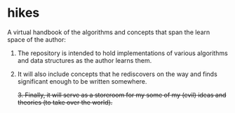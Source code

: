 # hikes
A virtual handbook of the algorithms and concepts that span the learn space of the author:

1. The repository is intended to hold implementations of various algorithms and data structures as the author learns them.

2. It will also include concepts that he rediscovers on the way and finds significant enough to be written somewhere.

    ~~3. Finally, it will serve as a storeroom for my some of my (evil) ideas and theories (to take over the world).~~
